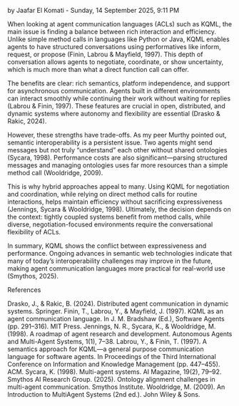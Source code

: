 by Jaafar El Komati - Sunday, 14 September 2025, 9:11 PM

When looking at agent communication languages (ACLs) such as KQML, the main issue is finding a balance between rich interaction and efficiency. Unlike simple method calls in languages like Python or Java, KQML enables agents to have structured conversations using performatives like inform, request, or propose (Finin, Labrou & Mayfield, 1997). This depth of conversation allows agents to negotiate, coordinate, or show uncertainty, which is much more than what a direct function call can offer. 

The benefits are clear: rich semantics, platform independence, and support for asynchronous communication. Agents built in different environments can interact smoothly while continuing their work without waiting for replies (Labrou & Finin, 1997). These features are crucial in open, distributed, and dynamic systems where autonomy and flexibility are essential (Drasko & Rakic, 2024). 

However, these strengths have trade-offs. As my peer Murthy pointed out, semantic interoperability is a persistent issue. Two agents might send messages but not truly “understand” each other without shared ontologies (Sycara, 1998). Performance costs are also significant—parsing structured messages and managing ontologies uses far more resources than a simple method call (Wooldridge, 2009). 

This is why hybrid approaches appeal to many. Using KQML for negotiation and coordination, while relying on direct method calls for routine interactions, helps maintain efficiency without sacrificing expressiveness (Jennings, Sycara & Wooldridge, 1998). Ultimately, the decision depends on the context: tightly coupled systems benefit from method calls, while diverse, negotiation-focused environments require the conversational flexibility of ACLs. 

In summary, KQML shows the conflict between expressiveness and performance. Ongoing advances in semantic web technologies indicate that many of today’s interoperability challenges may improve in the future, making agent communication languages more practical for real-world use (Smythos, 2025).

 

References

Drasko, J., & Rakic, B. (2024). Distributed agent communication in dynamic systems. Springer.
Finin, T., Labrou, Y., & Mayfield, J. (1997). KQML as an agent communication language. In J. M. Bradshaw (Ed.), Software Agents (pp. 291–316). MIT Press.
Jennings, N. R., Sycara, K., & Wooldridge, M. (1998). A roadmap of agent research and development. Autonomous Agents and Multi-Agent Systems, 1(1), 7–38.
Labrou, Y., & Finin, T. (1997). A semantics approach for KQML—a general purpose communication language for software agents. In Proceedings of the Third International Conference on Information and Knowledge Management (pp. 447–455). ACM.
Sycara, K. (1998). Multi-agent systems. AI Magazine, 19(2), 79–92.
Smythos AI Research Group. (2025). Ontology alignment challenges in multi-agent communication. Smythos Institute.
Wooldridge, M. (2009). An Introduction to MultiAgent Systems (2nd ed.). John Wiley & Sons.
